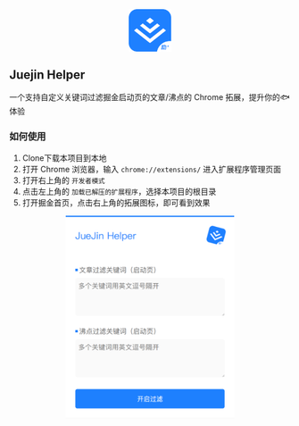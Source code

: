 <div align="center">    
  <img src="./icons/logo.png" width ="15%"  align="center"/>
</div>

## Juejin Helper

一个支持自定义关键词过滤掘金启动页的文章/沸点的 Chrome 拓展，提升你的🐟体验

### 如何使用

1. Clone下载本项目到本地
2. 打开 Chrome 浏览器，输入 `chrome://extensions/` 进入扩展程序管理页面
3. 打开右上角的 `开发者模式`
4. 点击左上角的 `加载已解压的扩展程序`，选择本项目的根目录
5. 打开掘金首页，点击右上角的拓展图标，即可看到效果

<div align="center">    
  <img src="./docs/images/popup.png" width ="60%"  align="center"/>
</div>